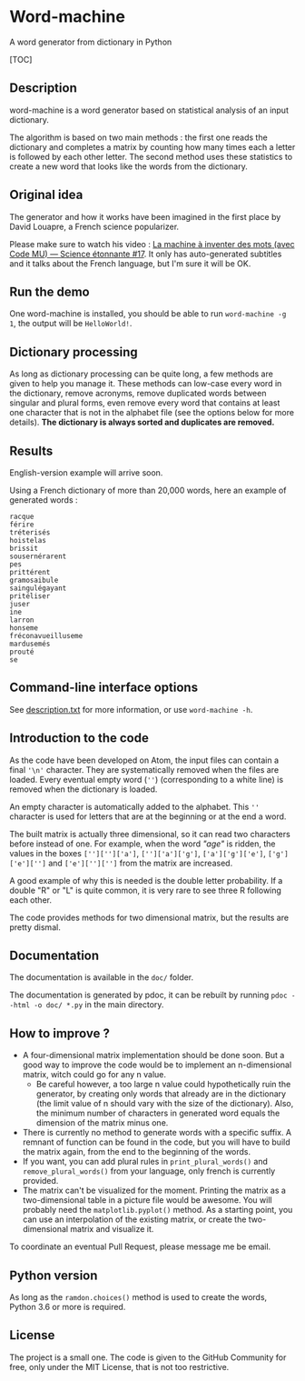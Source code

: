 # Word-machine
A word generator from dictionary in Python

[TOC]

## Description

word-machine is a word generator based on statistical analysis of an input dictionary.

The algorithm is based on two main methods : the first one reads the dictionary and completes a matrix by counting how many times each a letter is followed by each other letter. The second method uses these statistics to create a new word that looks like the words from the dictionary.

## Original idea

The generator and how it works have been imagined in the first place by David Louapre, a French science popularizer.

Please make sure to watch his video : [La machine à inventer des mots (avec Code MU) — Science étonnante #17](https://www.youtube.com/watch?v=YsR7r2378j0). It only has auto-generated subtitles and it talks about the French language, but I'm sure it will be OK.

## Run the demo

One word-machine is installed, you should be able to run `word-machine -g 1`, the output will be `HelloWorld!`.

## Dictionary processing

As long as dictionary processing can be quite long, a few methods are given to help you manage it. These methods can low-case every word in the dictionary, remove acronyms, remove duplicated words between singular and plural forms, even remove every word that contains at least one character that is not in the alphabet file (see the options below for more details). **The dictionary is always sorted and duplicates are removed.**

## Results

English-version example will arrive soon.

Using a French dictionary of more than 20,000 words, here an example of generated words :

``` 
racque
férire
tréterisés
hoistelas
brissit
sousernérarent
pes
prittérent
gramosaibule
saingulégayant
pritéliser
juser
ine
larron
honseme
fréconavueilluseme
mardusemés
prouté
se
```

## Command-line interface options

See [description.txt](description.txt) for more information, or use `word-machine -h`.

## Introduction to the code

As the code have been developed on Atom, the input files can contain a final `'\n'` character. They are systematically removed when the files are loaded. Every eventual empty word (`''`) (corresponding to a white line) is removed when the dictionary is loaded.

An empty character is automatically added to the alphabet. This `''` character is used for letters that are at the beginning or at the end a word.

The built matrix is actually three dimensional, so it can read two characters before instead of one. For example, when the word *"age"* is ridden, the values in the boxes `['']['']['a']`, `['']['a']['g']`, `['a']['g']['e']`, `['g']['e']['']` and `['e']['']['']` from the matrix are increased.

A good example of why this is needed is the double letter probability. If a double "R" or "L" is quite common, it is very rare to see three R following each other.

The code provides methods for two dimensional matrix, but the results are pretty dismal.

## Documentation

The documentation is available in the `doc/` folder.

The documentation is generated by pdoc, it can be rebuilt by running `pdoc --html -o doc/ *.py` in the main directory.

## How to improve ?

* A four-dimensional matrix implementation should be done soon. But a good way to improve the code would be to implement an n-dimensional matrix, witch could go for any n value. 
  * Be careful however, a too large n value could hypothetically ruin the generator, by creating only words that already are in the dictionary (the limit value of n should vary with the size of the dictionary). Also, the minimum number of characters in generated word equals the dimension of the matrix minus one.
* There is currently no method to generate words with a specific suffix. A remnant of function can be found in the code, but you will have to build the matrix again, from the end to the beginning of the words.
* If you want, you can add plural rules in `print_plural_words()` and `remove_plural_words()` from your language, only french is currently provided.
* The matrix can't be visualized for the moment.  Printing the matrix as a two-dimensional table in a picture file would be awesome. You will probably need the `matplotlib.pyplot()` method. As a starting point, you can use an interpolation of the existing matrix, or create the two-dimensional matrix and visualize it.

To coordinate an eventual Pull Request, please message me be email.

## Python version

As long as the `ramdon.choices()` method is used to create the words, Python 3.6 or more is required.

## License

The project is a small one. The code is given to the GitHub Community for free, only under the MIT License, that is not too restrictive.
